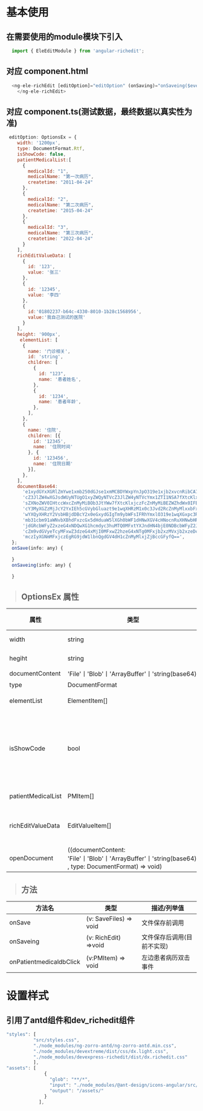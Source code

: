  # 基本使用

## 在需要使用的module模块下引入
```JavaScript 
  import { EleEditModule } from 'angular-richedit';
```
## 对应 component.html
```JavaScript
  <ng-ele-richEdit [editOption]="editOption" (onSaving)="onSaveing($event)" (onSave)="onSave($event)">
    </ng-ele-richEdit>
```
## 对应 component.ts(测试数据，最终数据以真实性为准)
```JavaScript
 editOption: OptionsEx = {
    width: '1200px',
    type: DocumentFormat.Rtf,
    isShowCode: false,
    patientMedicalList:[
      {
        medicalId: "1",
        medicalName: "第一次病历",
        createtime: "2011-04-24"
      },
      {
        medicalId: "2",
        medicalName: "第二次病历",
        createtime: "2015-04-24"
      },
      {
        medicalId: "3",
        medicalName: "第三次病历",
        createtime: "2022-04-24"
      }
    ],
    richEditValueData: [
      {
        id: '123',
        value: '张三'
      },
      {
        id: '12345',
        value: '李四'
      },
      {
        id:'01802237-b64c-4330-8010-1b28c1568956',
        value:'我自己测试的医院'
      }
    ],
    height: '900px',
     elementList: [
      {
        name: '门诊相关',
        id: 'string',
        children: [
          {
            id: "123",
            name: '患者姓名',
          },
          {
            id: '1234',
            name: '患者年龄',
          },
        ],
      },
      {
        name: '住院',
        children: [{
          id: '12345',
          name: '住院时间'
        }, {
          id: '123456',
          name: '住院日期'
        }],
      },
    ],
    documentBase64:
      'e1xydGYxXGRlZmYwe1xmb250dGJse1xmMCBDYWxpYnJpO319e1xjb2xvcnRibCA7XHJlZDB' +
      'cZ3JlZW4wXGJsdWUyNTUgO1xyZWQyNTVcZ3JlZW4yNTVcYmx1ZTI1NSA7fXtcKlxkZWZjaHAgXGZzMjJ9e1xzdHl' +
      'sZXNoZWV0IHtccWxcZnMyMiBOb3JtYWw7fXtcKlxjczFcZnMyMiBEZWZhdWx0IFBhcmFncmFwaCBGb250O317XCp' +
      'cY3MyXGZzMjJcY2YxIEh5cGVybGluazt9e1wqXHRzM1x0c3Jvd2RcZnMyMlxxbFx0c3ZlcnRhbHRcdHNjZWxsY2J' +
      'wYXQyXHRzY2VsbHBjdDBcY2x0eGxydGIgTm9ybWFsIFRhYmxlO319e1wqXGxpc3RvdmVycmlkZXRhYmxlfXtcaW5' +
      'mb31cbm91aWNvbXBhdFxzcGx5dHduaW5lXGh0bWF1dHNwXGV4cHNocnRuXHNwbHRwZ3BhclxkZWZ0YWI3MjBcc2V' +
      'jdGRcbWFyZ2xzeG4xNDQwXG1hcmdyc3huMTQ0MFxtYXJndHN4bjE0NDBcbWFyZ2JzeG4xNDQwXGhlYWRlcnk3MjB' +
      'cZm9vdGVyeTcyMFxwZ3dzeG4xMjI0MFxwZ2hzeG4xNTg0MFxjb2xzMVxjb2xzeDcyMFxwYXJkXHBsYWluXHFse1x' +
      'mczIyXGNmMFxjczEgRG9jdW1lbnQgdGV4dH1cZnMyMlxjZjBccGFyfQ==',
  };
  onSave(info: any) {
    
  }
  onSaveing(info: any) {
  
  }
```
> ## OptionsEx 属性  

  | 属性               | 类型            | 描述/列举值                                                   |
  | ------------------ | --------------- | -------------------------------------------------------------|
  | width              | string         | 宽度 "100px"                                                  |
  | hegiht             | string         | 高度 "90px"                                                   |
  | documentContent    | 'File'丨'Blob'丨'ArrayBuffer'丨'string(base64)'        | 文件信息 |
  | type     |  DocumentFormat        | 文件类型                                           |
  | elementList        | ElementItem[]   | 左边要素信息 |
  | isShowCode         | bool                 | 是否显示代码-用户进行一开始进去呈现代码值还是对应的真实数据值 |
  | patientMedicalList | PMItem[]        | 患者历史病历列表  |
  | richEditValueData  | EditValueItem[] | 患者病历模板字段对应显示值 |
  | openDocument | ((documentContent: 'File'丨'Blob'丨'ArrayBuffer'丨'string(base64)' , type: DocumentFormat) => void) | 打开模板文件 |

> ## 方法  
| 方法名    | 类型                | 描述/列举值 |
| --------- | ------------------- | ----------- |
| onSave    | (v: SaveFiles) => void | 文件保存前调用  |
| onSaveing | (v: RichEdit)  =>void | 文件保存后调用(目前不实现)  |
|onPatientmedicaldbClick|(v:PMItem) => void |左边患者病历双击事件 |
#  设置样式

## 引用了antd组件和dev_richedit组件
```javascript
"styles": [
          "src/styles.css",
          "./node_modules/ng-zorro-antd/ng-zorro-antd.min.css",
          "./node_modules/devextreme/dist/css/dx.light.css",
          "./node_modules/devexpress-richedit/dist/dx.richedit.css"
          ],
"assets": [
              {
                "glob": "**/*",
                "input": "./node_modules/@ant-design/icons-angular/src/inline-svg/",
                "output": "/assets/"
              }
            ],

```
